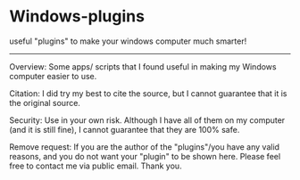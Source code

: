 # Windows-plugins
useful "plugins" to make your windows computer much smarter!

---
Overview:
Some apps/ scripts that I found useful in making my Windows computer easier to use.

Citation:
I did try my best to cite the source, but I cannot guarantee that it is the original source.

Security:
Use in your own risk. Although I have all of them on my computer (and it is still fine), I cannot guarantee that they are 100% safe.

Remove request:
If you are the author of the "plugins"/you have any valid reasons, and you do not want your "plugin" to be shown here. Please feel free to contact me via public email. Thank you.
